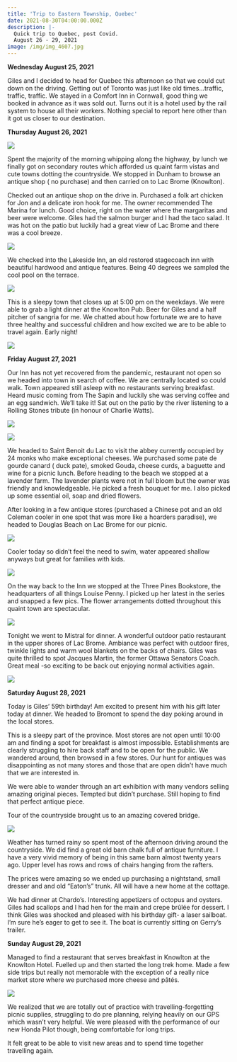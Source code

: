 ```yaml
---
title: 'Trip to Eastern Township, Quebec'
date: 2021-08-30T04:00:00.000Z
description: |-
  Quick trip to Quebec, post Covid.
  August 26 - 29, 2021
image: /img/img_4607.jpg
---
```

**Wednesday August 25, 2021**



Giles and I decided to head for Quebec this afternoon so that we could cut down on the driving. Getting out of Toronto was just like old times…traffic, traffic, traffic. We stayed in a Comfort Inn in Cornwall, good thing we booked in advance as it was sold out. Turns out it is a hotel used by the rail system to house all their workers. Nothing special to report here other than it got us closer to our destination.



**Thursday August 26, 2021**

![](/img/img_4596.jpg)

Spent the majority of the morning whipping along the highway, by lunch we finally got on secondary routes which afforded us quaint farm vistas and cute towns dotting the countryside. We stopped in Dunham to browse an antique shop ( no purchase) and then carried on to Lac Brome (Knowlton).



Checked out an antique shop on the drive in. Purchased a folk art chicken for Jon and a delicate iron hook for me. The owner recommended The Marina for lunch. Good choice, right on the water where the margaritas and beer were welcome. Giles had the salmon burger and I had the taco salad. It was hot on the patio but luckily had a great view of Lac Brome and there was a cool breeze.

![](/img/img_4608.jpg)

We checked into the Lakeside Inn, an old restored stagecoach inn with beautiful hardwood and antique features. Being 40 degrees we sampled the cool pool on the terrace.  

![](/img/img_4598.jpg)

This is a sleepy town that closes up at 5:00 pm on the weekdays. We were able to grab a light dinner at the Knowlton Pub. Beer for Giles and a half pitcher of sangria for me. We chatted about how fortunate we are to have three healthy and successful children and how excited we are to be able to travel again. Early night!

![](/img/img_4601.jpg)

**Friday August 27, 2021**



Our Inn has not yet recovered from the pandemic, restaurant not open so we headed into town in search of coffee. We are centrally located so could walk. Town appeared still asleep with no restaurants serving breakfast. Heard music coming from The Sapin and luckily she was serving coffee and an egg sandwich. We’ll take it! Sat out on the patio by the river listening to a Rolling Stones tribute (in honour of Charlie Watts).

![](/img/img_4612.jpg)

![](/img/img_4609.jpg)

We headed to Saint Benoit du Lac to visit the abbey currently occupied by 24 monks who make exceptional cheeses. We purchased some pate de gourde canard ( duck pate), smoked Gouda, cheese curds, a baguette and wine for a picnic lunch. Before heading to the beach we stopped at a lavender farm. The lavender plants were not in full bloom but the owner was friendly and knowledgeable. He picked a fresh bouquet for me. I also picked up some essential oil, soap and dried flowers.



After looking in a few antique stores (purchased a Chinese pot and an old Coleman cooler in one spot that was more like a hoarders paradise), we headed to Douglas Beach on Lac Brome for our picnic.

![](/img/img_4613.jpg)

Cooler today so didn’t feel the need to swim, water appeared shallow anyways but great for families with kids.

![](/img/img_4603.jpg)

On the way back to the Inn we stopped at the Three Pines Bookstore, the headquarters of all things Louise Penny. I picked up her latest in the series and snapped a few pics. The flower arrangements dotted throughout this quaint town are spectacular.

![](/img/img_4605.jpg)

Tonight we went to Mistral for dinner. A wonderful outdoor patio restaurant in the upper shores of Lac Brome. Ambiance was perfect with outdoor fires, twinkle lights and warm wool blankets on the backs of chairs. Giles was quite thrilled to spot Jacques Martin, the former Ottawa Senators Coach. Great meal -so exciting to be back out enjoying normal activities again.

![](/img/img_4621.jpg)

**Saturday August 28, 2021**



Today is Giles’ 59th birthday! Am excited to present him with his gift later today at dinner. We headed to Bromont to spend the day poking around in the local stores.



This is a sleepy part of the province. Most stores are not open until 10:00 am and finding a spot for breakfast is almost impossible. Establishments are clearly struggling to hire back staff and to be open for the public. We wandered around, then browsed in a few stores. Our hunt for antiques was disappointing as not many stores and those that are open didn’t have much that we are interested in.



We were able to wander through an art exhibition with many vendors selling amazing original pieces. Tempted but didn’t purchase. Still hoping to find that perfect antique piece.



Tour of the countryside brought us to an amazing covered bridge.

![](/img/img_4633.jpg)

Weather has turned rainy so spent most of the afternoon driving around the countryside. We did find a great old barn chalk full of antique furniture. I have a very vivid memory of being in this same barn almost twenty years ago. Upper level has rows and rows of chairs hanging from the rafters.



The prices were amazing so we ended up purchasing a nightstand, small dresser and and old “Eaton’s” trunk. All will have a new home at the cottage.



We had dinner at Chardo’s. Interesting appetizers of octopus and oysters. Giles had scallops and I had hen for the main and crepe brûlée for dessert. I think Giles was shocked and pleased with his birthday gift- a laser sailboat. I’m sure he’s eager to get to see it. The boat is currently sitting on Gerry’s trailer.



**Sunday August 29, 2021**



Managed to find a restaurant that serves breakfast in Knowlton at the Knowlton Hotel. Fuelled up and then started the long trek home. Made a few side trips but really not memorable with the exception of a really nice market store where we purchased more cheese and pâtés.

![](/img/img_4636.jpg)

We realized that we are totally out of practice with travelling-forgetting picnic supplies, struggling to do pre planning, relying heavily on our GPS which wasn’t very helpful. We were pleased with the performance of our new Honda Pilot though, being comfortable for long trips.



It felt great to be able to visit new areas and to spend time together travelling again.
